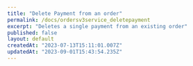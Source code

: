```yaml
---
title: "Delete Payment from an order"
permalink: /docs/ordersv3service_deletepayment
excerpt: "Deletes a single payment from an existing order"
published: false
layout: default
createdAt: "2023-07-13T15:11:01.007Z"
updatedAt: "2023-09-01T15:43:54.235Z"
---
```

